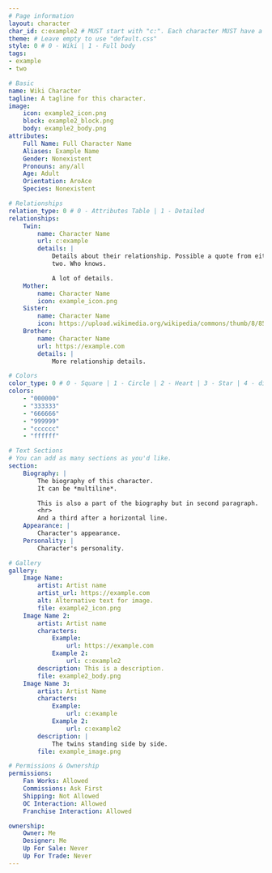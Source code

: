 ```yaml
---
# Page information
layout: character
char_id: c:example2 # MUST start with "c:". Each character MUST have a unique ID. They are case sensitive.
theme: # Leave empty to use "default.css"
style: 0 # 0 - Wiki | 1 - Full body
tags:
- example
- two

# Basic
name: Wiki Character
tagline: A tagline for this character.
image:
    icon: example2_icon.png
    block: example2_block.png
    body: example2_body.png
attributes:
    Full Name: Full Character Name
    Aliases: Example Name
    Gender: Nonexistent
    Pronouns: any/all
    Age: Adult
    Orientation: AroAce
    Species: Nonexistent

# Relationships
relation_type: 0 # 0 - Attributes Table | 1 - Detailed
relationships:
    Twin:
        name: Character Name
        url: c:example
        details: |
            Details about their relationship. Possible a quote from either of the
            two. Who knows.

            A lot of details.
    Mother:
        name: Character Name
        icon: example_icon.png
    Sister:
        name: Character Name
        icon: https://upload.wikimedia.org/wikipedia/commons/thumb/8/85/Smiley.svg/1024px-Smiley.svg.png
    Brother:
        name: Character Name
        url: https://example.com
        details: |
            More relationship details.

# Colors
color_type: 0 # 0 - Square | 1 - Circle | 2 - Heart | 3 - Star | 4 - diamond
colors:
    - "000000"
    - "333333"
    - "666666"
    - "999999"
    - "cccccc"
    - "ffffff"

# Text Sections
# You can add as many sections as you'd like.
section:
    Biography: |
        The biography of this character.
        It can be *multiline*.

        This is also a part of the biography but in second paragraph.
        <hr>
        And a third after a horizontal line.
    Appearance: |
        Character's appearance.
    Personality: |
        Character's personality.

# Gallery
gallery:
    Image Name:
        artist: Artist name
        artist_url: https://example.com
        alt: Alternative text for image.
        file: example2_icon.png
    Image Name 2:
        artist: Artist name
        characters:
            Example:
                url: https://example.com
            Example 2:
                url: c:example2
        description: This is a description.
        file: example2_body.png
    Image Name 3:
        artist: Artist Name
        characters:
            Example:
                url: c:example
            Example 2:
                url: c:example2
        description: |
            The twins standing side by side.
        file: example_image.png

# Permissions & Ownership
permissions:
    Fan Works: Allowed
    Commissions: Ask First
    Shipping: Not Allowed
    OC Interaction: Allowed
    Franchise Interaction: Allowed

ownership:
    Owner: Me
    Designer: Me
    Up For Sale: Never
    Up For Trade: Never
---
```

